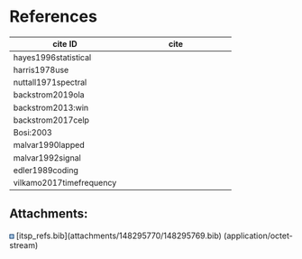 # References

<table class="aui">
<colgroup>
<col style="width: 50%" />
<col style="width: 50%" />
</colgroup>
<thead>
<tr class="header">
<th>cite ID</th>
<th>cite</th>
</tr>
</thead>
<tbody>
<tr class="odd">
<td>hayes1996statistical</td>
<td><div class="simple-cite-render simple-cite-bibtex-listing-cite"
data-render-task="{&quot;type&quot;:&quot;bibTeX&quot;,&quot;format&quot;:&quot;ieee&quot;,&quot;bibTeXEntry&quot;:&quot;@book{hayes1996statistical,\n  title={Statistical Digital Signal Processing and Modeling},\n  author={Hayes, M H},\n  year={1996},\n  publisher={John Wiley \\&amp; Sons}\n}&quot;,&quot;cacheKey&quot;:&quot;148295769:1:hayes1996statistical:ieee:1100&quot;}"
data-cite-rendered="false">

</div></td>
</tr>
<tr class="even">
<td>harris1978use</td>
<td><div class="simple-cite-render simple-cite-bibtex-listing-cite"
data-render-task="{&quot;type&quot;:&quot;bibTeX&quot;,&quot;format&quot;:&quot;ieee&quot;,&quot;bibTeXEntry&quot;:&quot;@article{harris1978use,\n  title={On the use of windows for harmonic analysis with the discrete {Fourier} transform},\n  author={Harris, F J},\n  journal=IEEE_J_PROC,\n  volume={66},\n  number={1},\n  pages={51--83},\n  year={1978},\n}&quot;,&quot;cacheKey&quot;:&quot;148295769:1:harris1978use:ieee:1100&quot;}"
data-cite-rendered="false">

</div></td>
</tr>
<tr class="odd">
<td>nuttall1971spectral</td>
<td><div class="simple-cite-render simple-cite-bibtex-listing-cite"
data-render-task="{&quot;type&quot;:&quot;bibTeX&quot;,&quot;format&quot;:&quot;ieee&quot;,&quot;bibTeXEntry&quot;:&quot;@techreport{nuttall1971spectral,\n  title={Spectral analysis by means of overlapped fast {Fourier} transform processing of windowed data},\n  author={Nuttall, AH},\n  year={1971},\n  institution={NUSC Tech. Rep, 4169}\n}&quot;,&quot;cacheKey&quot;:&quot;148295769:1:nuttall1971spectral:ieee:1100&quot;}"
data-cite-rendered="false">

</div></td>
</tr>
<tr class="even">
<td>backstrom2019ola</td>
<td><div class="simple-cite-render simple-cite-bibtex-listing-cite"
data-render-task="{&quot;type&quot;:&quot;bibTeX&quot;,&quot;format&quot;:&quot;ieee&quot;,&quot;bibTeXEntry&quot;:&quot;@inproceedings{backstrom2019ola,\ntitle = \&quot;Overlap-Add Windows with Maximum Energy Concentration for Speech and Audio Processing\&quot;,\nauthor = {Tom Bäckström},\nbooktitle = {accepted to ICASSP},\nyear = 2019,\n}&quot;,&quot;cacheKey&quot;:&quot;148295769:1:backstrom2019ola:ieee:1100&quot;}"
data-cite-rendered="false">

</div></td>
</tr>
<tr class="odd">
<td>backstrom2013:win</td>
<td><div class="simple-cite-render simple-cite-bibtex-listing-cite"
data-render-task="{&quot;type&quot;:&quot;bibTeX&quot;,&quot;format&quot;:&quot;ieee&quot;,&quot;bibTeXEntry&quot;:&quot;@inproceedings{backstrom2013:win,\n  author = {Bäckström, T},\n  title = {Comparison of Windowing in Speech and Audio Coding},\n  booktitle = waspaa,\n  year = {2013},\n  month = oct,\n  abstract = {Speech and audio coding have during the last decade converged to an\n\tincreasingly unified technology. This contribution discusses one\n\tof the remaining fundamental differences between speech and audio\n\tparadigms, namely, windowing of the input signal. Audio codecs generally\n\tuse lapped transforms and apply a perceptual model in the transform\n\tdomain, whereby temporal continuity is achieved by windowing and\n\toverlap-add. Speech codecs on the other hand achieve temporal continuity\n\tby using linear predictive filtering, whereby windowing is applied\n\tin the residual domain. Despite these fundamental differences, we\n\tdemonstrate that the two windowing approaches, combined with perceptual\n\tmodeling, perform very similarly both in terms of perceptual quality\n\tand theoretical properties.},\n  days = {20},\n  keywords = {lapped orthogonal transform; speech coding; audio coding; windowing;\n\tperceptual modelling}\n}&quot;,&quot;cacheKey&quot;:&quot;148295769:1:backstrom2013:win:ieee:1100&quot;}"
data-cite-rendered="false">

</div></td>
</tr>
<tr class="even">
<td>backstrom2017celp</td>
<td><div class="simple-cite-render simple-cite-bibtex-listing-cite"
data-render-task="{&quot;type&quot;:&quot;bibTeX&quot;,&quot;format&quot;:&quot;ieee&quot;,&quot;bibTeXEntry&quot;:&quot;@book{backstrom2017celp,\n  title = {Speech Coding with Code-Excited Linear Prediction},\n  author = {Bäckström, T},\n  publisher = {Springer},\n  howpublished = \&quot;\\url{http://www.springer.com/gp/book/9783319502021}\&quot;,\n  year = {2017},\n}&quot;,&quot;cacheKey&quot;:&quot;148295769:1:backstrom2017celp:ieee:1100&quot;}"
data-cite-rendered="false">

</div></td>
</tr>
<tr class="odd">
<td>Bosi:2003</td>
<td><div class="simple-cite-render simple-cite-bibtex-listing-cite"
data-render-task="{&quot;type&quot;:&quot;bibTeX&quot;,&quot;format&quot;:&quot;ieee&quot;,&quot;bibTeXEntry&quot;:&quot;@book{Bosi:2003,\n  title = {Introduction to Digital Audio Coding and Standards},\n  publisher = {Kluwer Academic Publishers},\n  year = {2003},\n  author = {M Bosi and R E Goldberg},\n}&quot;,&quot;cacheKey&quot;:&quot;148295769:1:Bosi:2003:ieee:1100&quot;}"
data-cite-rendered="false">

</div></td>
</tr>
<tr class="even">
<td>malvar1990lapped</td>
<td><div class="simple-cite-render simple-cite-bibtex-listing-cite"
data-render-task="{&quot;type&quot;:&quot;bibTeX&quot;,&quot;format&quot;:&quot;ieee&quot;,&quot;bibTeXEntry&quot;:&quot;@article{malvar1990lapped,\n  title={Lapped transforms for efficient transform/subband coding},\n  author={Malvar, H S},\n  journal=IEEE_J_ASSP,\n  volume={38},\n  number={6},\n  pages={969--978},\n  year={1990},\n}&quot;,&quot;cacheKey&quot;:&quot;148295769:1:malvar1990lapped:ieee:1100&quot;}"
data-cite-rendered="false">

</div></td>
</tr>
<tr class="odd">
<td>malvar1992signal</td>
<td><div class="simple-cite-render simple-cite-bibtex-listing-cite"
data-render-task="{&quot;type&quot;:&quot;bibTeX&quot;,&quot;format&quot;:&quot;ieee&quot;,&quot;bibTeXEntry&quot;:&quot;@book{malvar1992signal,\n  title={Signal processing with lapped transforms},\n  author={Malvar, H S},\n  year={1992},\n  publisher={Artech House, Inc.}\n}&quot;,&quot;cacheKey&quot;:&quot;148295769:1:malvar1992signal:ieee:1100&quot;}"
data-cite-rendered="false">

</div></td>
</tr>
<tr class="even">
<td>edler1989coding</td>
<td><div class="simple-cite-render simple-cite-bibtex-listing-cite"
data-render-task="{&quot;type&quot;:&quot;bibTeX&quot;,&quot;format&quot;:&quot;ieee&quot;,&quot;bibTeXEntry&quot;:&quot;@article{edler1989coding,\n  title={Coding of audio signals with overlapping block transform and adaptive window functions}, \n  author={Edler, B},\n  journal={Frequenz},\n  volume={43},\n  number={9},\n  pages={252--256},\n  year={1989}\n}&quot;,&quot;cacheKey&quot;:&quot;148295769:1:edler1989coding:ieee:1100&quot;}"
data-cite-rendered="false">

</div></td>
</tr>
<tr class="odd">
<td>vilkamo2017timefrequency</td>
<td><div class="simple-cite-render simple-cite-bibtex-listing-cite"
data-render-task="{&quot;type&quot;:&quot;bibTeX&quot;,&quot;format&quot;:&quot;ieee&quot;,&quot;bibTeXEntry&quot;:&quot;@incollection{vilkamo2017timefrequency,\n  title={Time-Frequency Processing: Methods and Tools},\n  booktitle={Parametric Time-Frequency Domain Spatial Audio},\n  author={Vilkamo, J and Bäckström, T},\n  editor={Pulkki, V and Delikaris-Manias, S and Politis, A},\n  publisher={Wiley},\n  year=2017,\n  pages={3--24},\n  }&quot;,&quot;cacheKey&quot;:&quot;148295769:1:vilkamo2017timefrequency:ieee:1100&quot;}"
data-cite-rendered="false">

</div></td>
</tr>
</tbody>
</table>

<div class="pageSectionHeader">

## Attachments:

</div>

<div class="greybox" align="left">

<img src="images/icons/bullet_blue.gif" width="8" height="8" />
[itsp_refs.bib](attachments/148295770/148295769.bib)
(application/octet-stream)  

</div>
